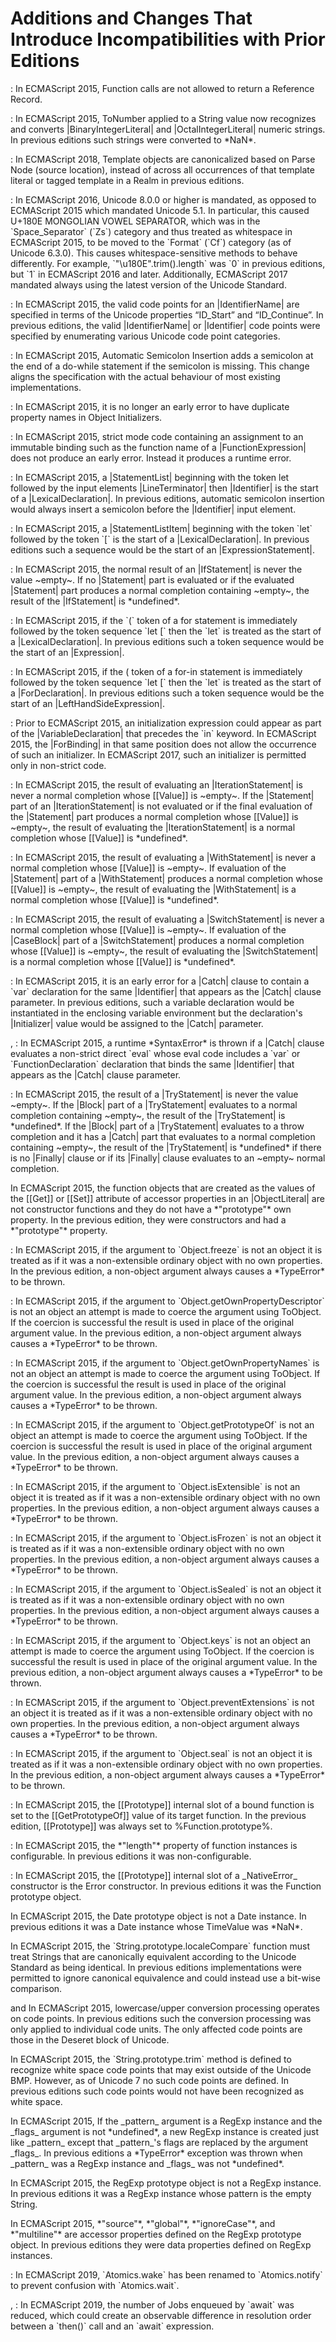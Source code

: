 # Additions and Changes That Introduce Incompatibilities with Prior Editions
  <p><emu-xref href="#sec-reference-record-specification-type"></emu-xref>: In ECMAScript 2015, Function calls are not allowed to return a Reference Record.</p>
  <p><emu-xref href="#sec-tonumber-applied-to-the-string-type"></emu-xref>: In ECMAScript 2015, ToNumber applied to a String value now recognizes and converts |BinaryIntegerLiteral| and |OctalIntegerLiteral| numeric strings. In previous editions such strings were converted to *NaN*.</p>
  <p><emu-xref href="#sec-code-realms"></emu-xref>: In ECMAScript 2018, Template objects are canonicalized based on Parse Node (source location), instead of across all occurrences of that template literal or tagged template in a Realm in previous editions.</p>
  <p><emu-xref href="#sec-white-space"></emu-xref>: In ECMAScript 2016, Unicode 8.0.0 or higher is mandated, as opposed to ECMAScript 2015 which mandated Unicode 5.1. In particular, this caused U+180E MONGOLIAN VOWEL SEPARATOR, which was in the `Space_Separator` (`Zs`) category and thus treated as whitespace in ECMAScript 2015, to be moved to the `Format` (`Cf`) category (as of Unicode 6.3.0). This causes whitespace-sensitive methods to behave differently. For example, `"\u180E".trim().length` was `0` in previous editions, but `1` in ECMAScript 2016 and later. Additionally, ECMAScript 2017 mandated always using the latest version of the Unicode Standard.</p>
  <p><emu-xref href="#sec-names-and-keywords"></emu-xref>: In ECMAScript 2015, the valid code points for an |IdentifierName| are specified in terms of the Unicode properties “ID_Start” and “ID_Continue”. In previous editions, the valid |IdentifierName| or |Identifier| code points were specified by enumerating various Unicode code point categories.</p>
  <p><emu-xref href="#sec-rules-of-automatic-semicolon-insertion"></emu-xref>: In ECMAScript 2015, Automatic Semicolon Insertion adds a semicolon at the end of a do-while statement if the semicolon is missing. This change aligns the specification with the actual behaviour of most existing implementations.</p>
  <p><emu-xref href="#sec-object-initializer-static-semantics-early-errors"></emu-xref>: In ECMAScript 2015, it is no longer an early error to have duplicate property names in Object Initializers.</p>
  <p><emu-xref href="#sec-assignment-operators-static-semantics-early-errors"></emu-xref>: In ECMAScript 2015, strict mode code containing an assignment to an immutable binding such as the function name of a |FunctionExpression| does not produce an early error. Instead it produces a runtime error.</p>
  <p><emu-xref href="#sec-block"></emu-xref>: In ECMAScript 2015, a |StatementList| beginning with the token let followed by the input elements |LineTerminator| then |Identifier| is the start of a |LexicalDeclaration|. In previous editions, automatic semicolon insertion would always insert a semicolon before the |Identifier| input element.</p>
  <p><emu-xref href="#sec-expression-statement"></emu-xref>: In ECMAScript 2015, a |StatementListItem| beginning with the token `let` followed by the token `[` is the start of a |LexicalDeclaration|. In previous editions such a sequence would be the start of an |ExpressionStatement|.</p>
  <p><emu-xref href="#sec-if-statement-runtime-semantics-evaluation"></emu-xref>: In ECMAScript 2015, the normal result of an |IfStatement| is never the value ~empty~. If no |Statement| part is evaluated or if the evaluated |Statement| part produces a normal completion containing ~empty~, the result of the |IfStatement| is *undefined*.</p>
  <p><emu-xref href="#sec-iteration-statements"></emu-xref>: In ECMAScript 2015, if the `(` token of a for statement is immediately followed by the token sequence `let [` then the `let` is treated as the start of a |LexicalDeclaration|. In previous editions such a token sequence would be the start of an |Expression|.</p>
  <p><emu-xref href="#sec-iteration-statements"></emu-xref>: In ECMAScript 2015, if the ( token of a for-in statement is immediately followed by the token sequence `let [` then the `let` is treated as the start of a |ForDeclaration|. In previous editions such a token sequence would be the start of an |LeftHandSideExpression|.</p>
  <p><emu-xref href="#sec-iteration-statements"></emu-xref>: Prior to ECMAScript 2015, an initialization expression could appear as part of the |VariableDeclaration| that precedes the `in` keyword. In ECMAScript 2015, the |ForBinding| in that same position does not allow the occurrence of such an initializer. In ECMAScript 2017, such an initializer is permitted only in non-strict code.</p>
  <p><emu-xref href="#sec-iteration-statements"></emu-xref>: In ECMAScript 2015, the result of evaluating an |IterationStatement| is never a normal completion whose [[Value]] is ~empty~. If the |Statement| part of an |IterationStatement| is not evaluated or if the final evaluation of the |Statement| part produces a normal completion whose [[Value]] is ~empty~, the result of evaluating the |IterationStatement| is a normal completion whose [[Value]] is *undefined*.</p>
  <p><emu-xref href="#sec-with-statement-runtime-semantics-evaluation"></emu-xref>: In ECMAScript 2015, the result of evaluating a |WithStatement| is never a normal completion whose [[Value]] is ~empty~. If evaluation of the |Statement| part of a |WithStatement| produces a normal completion whose [[Value]] is ~empty~, the result of evaluating the |WithStatement| is a normal completion whose [[Value]] is *undefined*.</p>
  <p><emu-xref href="#sec-switch-statement-runtime-semantics-evaluation"></emu-xref>: In ECMAScript 2015, the result of evaluating a |SwitchStatement| is never a normal completion whose [[Value]] is ~empty~. If evaluation of the |CaseBlock| part of a |SwitchStatement| produces a normal completion whose [[Value]] is ~empty~, the result of evaluating the |SwitchStatement| is a normal completion whose [[Value]] is *undefined*.</p>
  <p><emu-xref href="#sec-try-statement"></emu-xref>: In ECMAScript 2015, it is an early error for a |Catch| clause to contain a `var` declaration for the same |Identifier| that appears as the |Catch| clause parameter. In previous editions, such a variable declaration would be instantiated in the enclosing variable environment but the declaration's |Initializer| value would be assigned to the |Catch| parameter.</p>
  <p><emu-xref href="#sec-try-statement"></emu-xref>, <emu-xref href="#sec-evaldeclarationinstantiation"></emu-xref>: In ECMAScript 2015, a runtime *SyntaxError* is thrown if a |Catch| clause evaluates a non-strict direct `eval` whose eval code includes a `var` or `FunctionDeclaration` declaration that binds the same |Identifier| that appears as the |Catch| clause parameter.</p>
  <p><emu-xref href="#sec-try-statement-runtime-semantics-evaluation"></emu-xref>: In ECMAScript 2015, the result of a |TryStatement| is never the value ~empty~. If the |Block| part of a |TryStatement| evaluates to a normal completion containing ~empty~, the result of the |TryStatement| is *undefined*. If the |Block| part of a |TryStatement| evaluates to a throw completion and it has a |Catch| part that evaluates to a normal completion containing ~empty~, the result of the |TryStatement| is *undefined* if there is no |Finally| clause or if its |Finally| clause evaluates to an ~empty~ normal completion.</p>
  <p><emu-xref href="#sec-runtime-semantics-methoddefinitionevaluation"></emu-xref> In ECMAScript 2015, the function objects that are created as the values of the [[Get]] or [[Set]] attribute of accessor properties in an |ObjectLiteral| are not constructor functions and they do not have a *"prototype"* own property. In the previous edition, they were constructors and had a *"prototype"* property.</p>
  <p><emu-xref href="#sec-object.freeze"></emu-xref>: In ECMAScript 2015, if the argument to `Object.freeze` is not an object it is treated as if it was a non-extensible ordinary object with no own properties. In the previous edition, a non-object argument always causes a *TypeError* to be thrown.</p>
  <p><emu-xref href="#sec-object.getownpropertydescriptor"></emu-xref>: In ECMAScript 2015, if the argument to `Object.getOwnPropertyDescriptor` is not an object an attempt is made to coerce the argument using ToObject. If the coercion is successful the result is used in place of the original argument value. In the previous edition, a non-object argument always causes a *TypeError* to be thrown.</p>
  <p><emu-xref href="#sec-object.getownpropertynames"></emu-xref>: In ECMAScript 2015, if the argument to `Object.getOwnPropertyNames` is not an object an attempt is made to coerce the argument using ToObject. If the coercion is successful the result is used in place of the original argument value. In the previous edition, a non-object argument always causes a *TypeError* to be thrown.</p>
  <p><emu-xref href="#sec-object.getprototypeof"></emu-xref>: In ECMAScript 2015, if the argument to `Object.getPrototypeOf` is not an object an attempt is made to coerce the argument using ToObject. If the coercion is successful the result is used in place of the original argument value. In the previous edition, a non-object argument always causes a *TypeError* to be thrown.</p>
  <p><emu-xref href="#sec-object.isextensible"></emu-xref>: In ECMAScript 2015, if the argument to `Object.isExtensible` is not an object it is treated as if it was a non-extensible ordinary object with no own properties. In the previous edition, a non-object argument always causes a *TypeError* to be thrown.</p>
  <p><emu-xref href="#sec-object.isfrozen"></emu-xref>: In ECMAScript 2015, if the argument to `Object.isFrozen` is not an object it is treated as if it was a non-extensible ordinary object with no own properties. In the previous edition, a non-object argument always causes a *TypeError* to be thrown.</p>
  <p><emu-xref href="#sec-object.issealed"></emu-xref>: In ECMAScript 2015, if the argument to `Object.isSealed` is not an object it is treated as if it was a non-extensible ordinary object with no own properties. In the previous edition, a non-object argument always causes a *TypeError* to be thrown.</p>
  <p><emu-xref href="#sec-object.keys"></emu-xref>: In ECMAScript 2015, if the argument to `Object.keys` is not an object an attempt is made to coerce the argument using ToObject. If the coercion is successful the result is used in place of the original argument value. In the previous edition, a non-object argument always causes a *TypeError* to be thrown.</p>
  <p><emu-xref href="#sec-object.preventextensions"></emu-xref>: In ECMAScript 2015, if the argument to `Object.preventExtensions` is not an object it is treated as if it was a non-extensible ordinary object with no own properties. In the previous edition, a non-object argument always causes a *TypeError* to be thrown.</p>
  <p><emu-xref href="#sec-object.seal"></emu-xref>: In ECMAScript 2015, if the argument to `Object.seal` is not an object it is treated as if it was a non-extensible ordinary object with no own properties. In the previous edition, a non-object argument always causes a *TypeError* to be thrown.</p>
  <p><emu-xref href="#sec-function.prototype.bind"></emu-xref>: In ECMAScript 2015, the [[Prototype]] internal slot of a bound function is set to the [[GetPrototypeOf]] value of its target function. In the previous edition, [[Prototype]] was always set to %Function.prototype%.</p>
  <p><emu-xref href="#sec-function-instances-length"></emu-xref>: In ECMAScript 2015, the *"length"* property of function instances is configurable. In previous editions it was non-configurable.</p>
  <p><emu-xref href="#sec-properties-of-the-nativeerror-constructors"></emu-xref>: In ECMAScript 2015, the [[Prototype]] internal slot of a _NativeError_ constructor is the Error constructor. In previous editions it was the Function prototype object.</p>
  <p><emu-xref href="#sec-properties-of-the-date-prototype-object"></emu-xref> In ECMAScript 2015, the Date prototype object is not a Date instance. In previous editions it was a Date instance whose TimeValue was *NaN*.</p>
  <p><emu-xref href="#sec-string.prototype.localecompare"></emu-xref> In ECMAScript 2015, the `String.prototype.localeCompare` function must treat Strings that are canonically equivalent according to the Unicode Standard as being identical. In previous editions implementations were permitted to ignore canonical equivalence and could instead use a bit-wise comparison.</p>
  <p><emu-xref href="#sec-string.prototype.tolowercase"></emu-xref> and <emu-xref href="#sec-string.prototype.touppercase"></emu-xref> In ECMAScript 2015, lowercase/upper conversion processing operates on code points. In previous editions such the conversion processing was only applied to individual code units. The only affected code points are those in the Deseret block of Unicode.</p>
  <p><emu-xref href="#sec-string.prototype.trim"></emu-xref> In ECMAScript 2015, the `String.prototype.trim` method is defined to recognize white space code points that may exist outside of the Unicode BMP. However, as of Unicode 7 no such code points are defined. In previous editions such code points would not have been recognized as white space.</p>
  <p><emu-xref href="#sec-regexp-pattern-flags"></emu-xref> In ECMAScript 2015, If the _pattern_ argument is a RegExp instance and the _flags_ argument is not *undefined*, a new RegExp instance is created just like _pattern_ except that _pattern_'s flags are replaced by the argument _flags_. In previous editions a *TypeError* exception was thrown when _pattern_ was a RegExp instance and _flags_ was not *undefined*.</p>
  <p><emu-xref href="#sec-properties-of-the-regexp-prototype-object"></emu-xref> In ECMAScript 2015, the RegExp prototype object is not a RegExp instance. In previous editions it was a RegExp instance whose pattern is the empty String.</p>
  <p><emu-xref href="#sec-properties-of-the-regexp-prototype-object"></emu-xref> In ECMAScript 2015, *"source"*, *"global"*, *"ignoreCase"*, and *"multiline"* are accessor properties defined on the RegExp prototype object. In previous editions they were data properties defined on RegExp instances.</p>
  <p><emu-xref href="#sec-atomics.notify"></emu-xref>: In ECMAScript 2019, `Atomics.wake` has been renamed to `Atomics.notify` to prevent confusion with `Atomics.wait`.</p>
  <p><emu-xref href="#sec-asyncfromsynciteratorcontinuation"></emu-xref>, <emu-xref href="#sec-asyncgeneratorresume"></emu-xref>: In ECMAScript 2019, the number of Jobs enqueued by `await` was reduced, which could create an observable difference in resolution order between a `then()` call and an `await` expression.</p>
</emu-annex>

<h1 id="sec-colophon"></h1>
